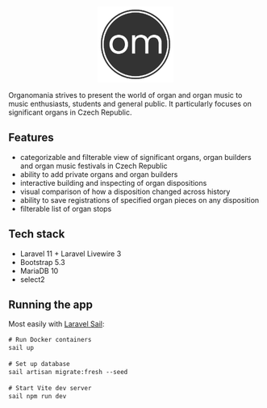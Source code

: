 <p align="center">
  <img width="150" height="150" src="./resources/images/logo.png">
</p>

Organomania strives to present the world of organ and organ music to music enthusiasts, students and general public. It particularly focuses on significant organs in Czech Republic.

## Features
- categorizable and filterable view of significant organs, organ builders and organ music festivals in Czech Republic
- ability to add private organs and organ builders
- interactive building and inspecting of organ dispositions
- visual comparison of how a disposition changed across history
- ability to save registrations of specified organ pieces on any disposition
- filterable list of organ stops

## Tech stack
- Laravel 11 + Laravel Livewire 3
- Bootstrap 5.3
- MariaDB 10
- select2

## Running the app

Most easily with [Laravel Sail](https://laravel.com/docs/11.x/sail):

    # Run Docker containers
    sail up
    
    # Set up database
    sail artisan migrate:fresh --seed
    
    # Start Vite dev server
    sail npm run dev

